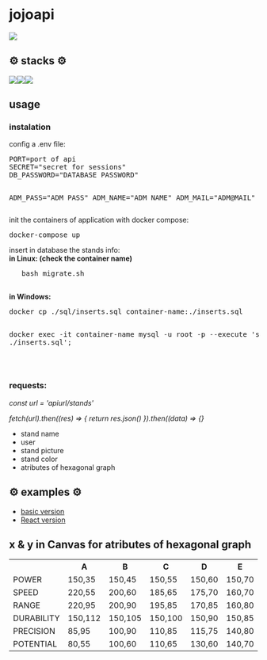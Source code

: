 # jojoapi
<img src="https://vocesabianime.com/wp-content/uploads/2020/03/JoJos-Bizarre-Adventure-Jojo-Joestar-Johnny-Joestar-Jonathan-Joestar-1139449-wallhere.com_.jpg"/>

<h2>⚙️ stacks ⚙️</h2>
<div style="display:flex">

 <img src="https://img.shields.io/badge/TypeScript-007ACC?style=for-the-badge&logo=typescript&logoColor=black">
<img src="https://img.shields.io/badge/MySQL-00000F?style=for-the-badge&logo=mysql&logoColor=black">
<img src="https://img.shields.io/badge/Express.js-404D59?style=for-the-badge">

</div>



<h2>usage</h2>
<h3>instalation</h3>
<p>
config a .env file:
<pre>
PORT=port of api
SECRET="secret for sessions"
DB_PASSWORD="DATABASE PASSWORD"

ADM_PASS="ADM PASS"
ADM_NAME="ADM NAME"
ADM_MAIL="ADM@MAIL"
</pre>
</p>
<p>
init the containers of application with docker compose:
<pre>
docker-compose up
</pre>

</p>
<p>
   insert in database the stands info:<br>
   <strong> in Linux: (check the container name) </strong>
   <pre>
   bash migrate.sh
   </pre>
 <strong> in Windows: </strong>
   <pre>
docker cp ./sql/inserts.sql container-name:./inserts.sql

docker exec -it container-name mysql -u root -p  --execute 'source ./inserts.sql';

   </pre>
</p>

<h3>requests: </h3>
<em>
    const url = 'apiurl/stands'

   fetch(url).then((res) => {
        return res.json()
    }).then((data) => {}
</em>
<ul>
    <li>stand name</li>
    <li>user</li>
    <li>stand picture</li>
    <li>stand color</li>
    <li>atributes of hexagonal graph</li>
</ul>

<h2>⚙️ examples ⚙️</h2>
<div>
   <ul>
      <li>
   <a href="https://jojolist.netlify.app/">
     basic version 
   </a>
      </li>
      <li>
   <a href="https://jojo-list.netlify.app/">
     React version 
   </a>
      </li>
   </ul>
</div>
<h2>x & y in Canvas for atributes of hexagonal graph </h2>
<table>
  <tr>
    <th></th>
    <th>A</th>
    <th>B</th>
    <th>C</th>
    <th>D</th>
    <th>E</th>
  </tr>
  <tr>
    <td>POWER</td>
      <td>150,35</td>
       <td>150,45</td>
          <td>150,55</td>
             <td>150,60</td>
                <td>150,70</td>
  </tr>
  <tr>
<td>SPEED</td>
   <td>220,55</td>
      <td>200,60</td>
        <td>185,65</td>
         <td>175,70</td>
            <td>160,70</td>
  </tr>
  <tr>
  <td>RANGE</td>
     <td>220,95</td>
      <td>200,90</td>
       <td>195,85</td>
           <td>170,85</td>
              <td>160,80</td>


</tr>
  <tr>  
  <td>DURABILITY</td>
     <td>150,112</td>
      <td>150,105</td>
        <td>150,100</td>
          <td>150,90</td>
            <td>150,85</td>
   </tr>
  <tr>  
  <td>PRECISION</td>
    <td>85,95</td>
    <td>100,90</td>
       <td>110,85</td>
    <td>115,75</td>
    <td>140,80</td>
   </tr>
  <tr>
<td>POTENTIAL</td>
   <td>80,55</td>
    <td>100,60</td>
    <td>110,65</td>
    <td>130,60</td>
    <td>140,70</td>

  </tr>
</table>
